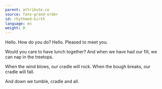 ```yaml
---
parent: attribute.ce
source: fate-grand-order
id: rhythmed-birth
language: en
weight: 0
---
```


Hello. How do you do?
Hello. Pleased to meet you.

Would you care to have lunch together?
And when we have had our fill, we can nap in the treetops.

When the wind blows, our cradle will rock.
When the bough breaks, our cradle will fall.

And down we tumble, cradle and all.
